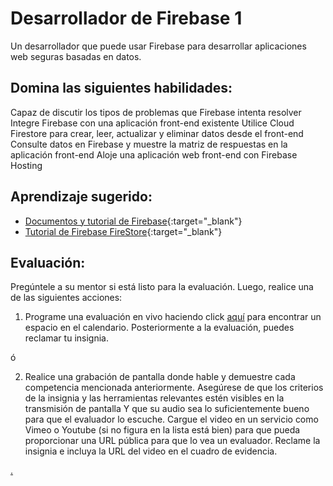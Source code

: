 # Desarrollador de Firebase 1

Un desarrollador que puede usar Firebase para desarrollar aplicaciones web seguras basadas en datos.

## Domina las siguientes habilidades:

Capaz de discutir los tipos de problemas que Firebase intenta resolver
Integre Firebase con una aplicación front-end existente
Utilice Cloud Firestore para crear, leer, actualizar y eliminar datos desde el front-end
Consulte datos en Firebase y muestre la matriz de respuestas en la aplicación front-end
Aloje una aplicación web front-end con Firebase Hosting

## Aprendizaje sugerido:

- [Documentos y tutorial de Firebase](https://firebase.google.com/docs/web/setup){:target="\_blank"}
- [Tutorial de Firebase FireStore](https://www.youtube.com/watch?v=9zdvmgGsww0&list=PL4cUxeGkcC9jERUGvbudErNCeSZHWUVlb){:target="\_blank"}

## Evaluación:

Pregúntele a su mentor si está listo para la evaluación. Luego, realice una de las siguientes acciones:

1. Programe una evaluación en vivo haciendo click [aquí](https://webdev.codex.academy/mastery-eval-3?badge=9x42ZE1TReGy7-go968UlA) para encontrar un espacio en el calendario. Posteriormente a la evaluación, puedes reclamar tu insignia.

ó

2. Realice una grabación de pantalla donde hable y demuestre cada competencia mencionada anteriormente. Asegúrese de que los criterios de la insignia y las herramientas relevantes estén visibles en la transmisión de pantalla Y que su audio sea lo suficientemente bueno para que el evaluador lo escuche. Cargue el video en un servicio como Vimeo o Youtube (si no figura en la lista está bien) para que pueda proporcionar una URL pública para que lo vea un evaluador. Reclame la insignia e incluya la URL del video en el cuadro de evidencia.

[.](level-3)
